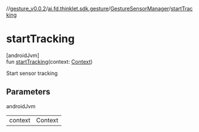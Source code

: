 //[gesture_v0.0.2](../../../index.md)/[ai.fd.thinklet.sdk.gesture](../index.md)/[GestureSensorManager](index.md)/[startTracking](start-tracking.md)

# startTracking

[androidJvm]\
fun [startTracking](start-tracking.md)(context: [Context](https://developer.android.com/reference/kotlin/android/content/Context.html))

Start sensor tracking

## Parameters

androidJvm

| | |
|---|---|
| context | Context |
